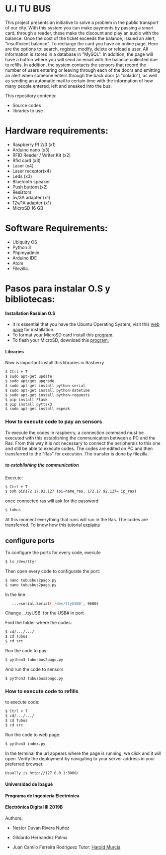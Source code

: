 # U.I TU BUS

This project presents an initiative to solve a problem in the public transport of our city. With this system you can make payments by passing a smart card, through a reader, these make the discount and play an audio with the balance. Once the cost of the ticket exceeds the balance, issued an alert, "insufficient balance". To recharge the card you have an online page. Here are the options to: search, register, modify, delete or reload a user. All information is stored in a database in "MySQL". In addition, the page will have a button where you will send an email with the balance collected due to refills. 
In addition, the system contacts the sensors that record the number of users entering or leaving through each of the doors and emitting an alert when someone enters through the back door (a "colado"), as well as sending an automatic mail to certain time with the information of how many people entered, left and sneaked into the bus.

This repository contents:
  - Source codes
  - libraries to use 
# Hardware requirements:
- Raspberry PI 2/3 (x1)
- Arduino nano (x3)
- RFID Reader / Writer Kit (x2)
- Rfid card (x3)
- Laser (x4)
- Laser receptor(x4)
- Leds (x3)
- Bluetooth speaker
- Push buttons(x2)
- Resistors 
- 5v/3A adapter (x1)
- 12v/1A adapter (x1)
- MicroSD 16 GB
# Software Requirements:

- Ubiquity OS
- Python 3
- Phpmyadmin
- Arduino IDE
- Atom
- Filezilla.
# Pasos para instalar O.S y bibliotecas:
#### Installation Rasbian O.S
- It is essential that you have the Ubuntu Operating System, visit this [web page] for installation.
- To format your MicroSD card install this [program].
- To flash your MicroSD, download this [program.]

#### Libraries
Now is important install this libraries in Rasberry

```sh
$ Ctrl + T
$ sudo apt-get update
$ sudo apt/get upgrade
$ sudo apt-get install python-serial 
$ sudo apt-get install python-datetime 
$ sudo apt-get install python-requests
$ pip install Flask
$ pip install pyttsx3
$ sudo apt-get install espeak
```
### How to execute code to pay an sensors

To execute the codes in raspberry, a connection command must be executed with this establishing the communication between a PC and the Ras. From this way it is not necessary to connect the peripherals to this one and still be able to execute codes. The codes are edited on PC and then transferred to the "Ras" for execution. The transfer is done by filezilla.

##### to establishing the communication
Execute:
```sh
$ Ctrl + T
$ ssh pi@172.17.92.127 (pi=name_ras, 172.17.92.127= ip_ras)
```
once connected ras will ask for the password
```sh
$ tubus
```
At this moment everything that runs will run in the Ras. The codes are transferred. To know how this tutorial [explains]

## configure ports 
To configure the ports for every code, execute 
```sh
$ ls /dev/tty*
```
Then open every code to configurate the port:
```sh
$ nano tubusbus2pago.py
$ nano tubusbus2pago.py
```
In the line 
```sh
   ...=serial.Serial('/dev/ttyUSB0', 9600)
```
Change ...ttyUSB' for the USB# in port

Find the folder where the codes:
```sh
$ cd/.../.../
$ cd Tubus
$ cd src
```
Run the code to pay:
```sh
$ python3 tubusbus2pago.py
```
And run the code to sensors

```sh
$ python3 tubusbus2pago.py
```
### How to execute code to refills

to execute code: 

```sh
$ Ctrl + T
$ cd/.../.../
$ cd Tubus
$ cd src
```
Run the code to web page:
```sh
$ python3 index.py
```
In the terminal the url appears where the page is running, we click and it will open. 
Verify the deployment by navigating to your server address in your preferred browser.
```sh
Usually is http://127.0.0.1:3000/
```
#### Universidad de Ibagué
#### Programa de Ingeniería Electrónica
#### Electrónica Digital III 2019B
Authors:
- Nestor Duvan Rivera Nuñez
- Gildardo Hernandez Palma
- Juan Camilo Ferreira Rodriguez
Tutor:
[Harold Murcia] 


   [web page]: <https://downloads.ubiquityrobotics.com/pi.html>
   
   [program]: <https://www.raspberrypi.org/downloads/raspbian/>
   [program.]: <https://www.balena.io/etcher>
   [explains]: <https://www.youtube.com/watch?v=073kWNi3s8g>
   [Harold Murcia]: <http://haroldmurcia.com/>
 
